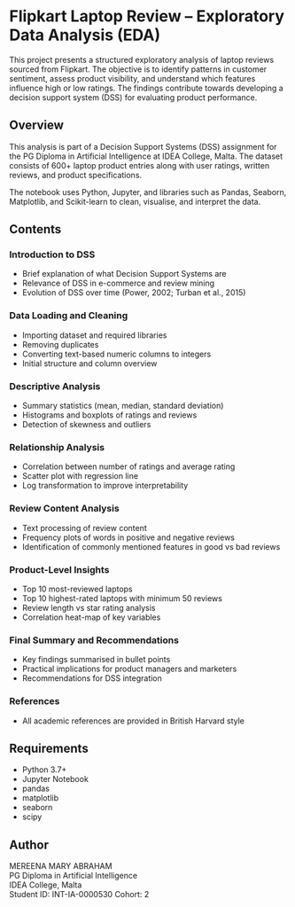 # Flipkart Laptop Review – Exploratory Data Analysis (EDA)

This project presents a structured exploratory analysis of laptop reviews sourced from Flipkart. The objective is to identify patterns in customer sentiment, assess product visibility, and understand which features influence high or low ratings. The findings contribute towards developing a decision support system (DSS) for evaluating product performance.

## Overview

This analysis is part of a Decision Support Systems (DSS) assignment for the PG Diploma in Artificial Intelligence at IDEA College, Malta. The dataset consists of 600+ laptop product entries along with user ratings, written reviews, and product specifications.

The notebook uses Python, Jupyter, and libraries such as Pandas, Seaborn, Matplotlib, and Scikit-learn to clean, visualise, and interpret the data.

## Contents

### Introduction to DSS
- Brief explanation of what Decision Support Systems are
- Relevance of DSS in e-commerce and review mining
- Evolution of DSS over time (Power, 2002; Turban et al., 2015)

### Data Loading and Cleaning
- Importing dataset and required libraries
- Removing duplicates
- Converting text-based numeric columns to integers
- Initial structure and column overview

### Descriptive Analysis
- Summary statistics (mean, median, standard deviation)
- Histograms and boxplots of ratings and reviews
- Detection of skewness and outliers

### Relationship Analysis
- Correlation between number of ratings and average rating
- Scatter plot with regression line
- Log transformation to improve interpretability

### Review Content Analysis
- Text processing of review content
- Frequency plots of words in positive and negative reviews
- Identification of commonly mentioned features in good vs bad reviews

###  Product-Level Insights
- Top 10 most-reviewed laptops
- Top 10 highest-rated laptops with minimum 50 reviews
- Review length vs star rating analysis
- Correlation heat-map of key variables

### Final Summary and Recommendations
- Key findings summarised in bullet points
- Practical implications for product managers and marketers
- Recommendations for DSS integration

### References
- All academic references are provided in British Harvard style

## Requirements

- Python 3.7+
- Jupyter Notebook
- pandas
- matplotlib
- seaborn
- scipy

## Author

MEREENA MARY ABRAHAM  
PG Diploma in Artificial Intelligence  
IDEA College, Malta  
Student ID: INT-IA-0000530
Cohort: 2


